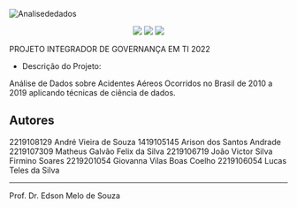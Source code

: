 ![Analisededados](https://user-images.githubusercontent.com/59975340/161482038-7b7f1fdc-eb93-4b60-a1ca-fea4966ce4c0.jpg)

<div align="center">
<img src="https://img.shields.io/badge/status-em%20desenvolvimento-brightgreen"/>

<img src="https://img.shields.io/github/forks/GiovannaVilasBoas/ANALISE_DE_DADOS_CENIPA"/>

<img src="https://img.shields.io/github/stars/GiovannaVilasBoas/ANALISE_DE_DADOS_CENIPA"/>
</div>
	
PROJETO INTEGRADOR DE GOVERNANÇA EM TI 2022 


* Descrição do Projeto: 

Análise de Dados sobre Acidentes Aéreos Ocorridos no Brasil de 2010 a 2019 aplicando técnicas de ciência de dados.

## Autores

2219108129 André Vieira de Souza
1419105145 Arison dos Santos Andrade
2219107309 Matheus Galvão Felix da Silva
2219106719 João Victor Silva Firmino Soares
2219201054 Giovanna Vilas Boas Coelho
2219106054 Lucas Teles da Silva

_______________

Prof. Dr. Edson Melo de Souza





